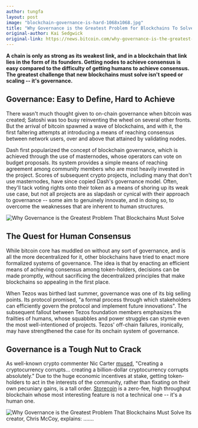 ```yaml
---
author: tungfa
layout: post
image: "blockchain-governance-is-hard-1068x1068.jpg"
title: "Why Governance is the Greatest Problem for Blockchains To Solve"
original-author: Kai Sedgwick
original-link: https://news.bitcoin.com/why-governance-is-the-greatest-problem-that-blockchains-must-solve/
---
```




**A chain is only as strong as its weakest link, and in a blockchain that link lies in the form of its founders. Getting nodes to achieve consensus is easy compared to the difficulty of getting humans to achieve consensus. The greatest challenge that new blockchains must solve isn't speed or scaling -- it's governance.**

Governance: Easy to Define, Hard to Achieve
-------------------------------------------

There wasn't much thought given to on-chain governance when bitcoin was created; Satoshi was too busy reinventing the wheel on several other fronts. But the arrival of bitcoin spawned a wave of blockchains, and with it, the first faltering attempts at introducing a means of reaching consensus between network users, over and above that attained by validating nodes.

Dash first popularized the concept of blockchain governance, which is achieved through the use of masternodes, whose operators can vote on budget proposals. Its system provides a simple means of reaching agreement among community members who are most heavily invested in the project. Scores of subsequent crypto projects, including many that don't use masternodes, have since copied Dash's governance model. Often, they'll tack voting rights onto their token as a means of shoring up its weak use case, but not all projects are as slapdash or cynical with their approach to governance -- some aim to genuinely innovate, and in doing so, to overcome the weaknesses that are inherent to human structures.

![Why Governance is the Greatest Problem That Blockchains Must Solve](https://news.bitcoin.com/wp-content/uploads/2018/07/blockchain-governance.jpg "Why Governance is the Greatest Problem That Blockchains Must Solve")

The Quest for Human Consensus
-----------------------------

While bitcoin core has muddled on without any sort of governance, and is all the more decentralized for it, other blockchains have tried to enact more formalized systems of governance. The idea is that by enacting an efficient means of achieving consensus among token-holders, decisions can be made promptly, without sacrificing the decentralized principles that make blockchains so appealing in the first place.

When Tezos was birthed last summer, governance was one of its big selling points. Its protocol promised, "a formal process through which stakeholders can efficiently govern the protocol and implement future innovations". The subsequent fallout between Tezos foundation members emphasizes the frailties of humans, whose squabbles and power struggles can stymie even the most well-intentioned of projects. Tezos' off-chain failures, ironically, may have strengthened the case for its onchain system of governance.

Governance is a Tough Nut to Crack
----------------------------------

As well-known crypto commenter Nic Carter [mused](https://twitter.com/nic__carter/status/1017410365280247808), "Creating a cryptocurrency corrupts... creating a billion-dollar cryptocurrency corrupts absolutely." Due to the huge economic incentives at stake, getting token-holders to act in the interests of the community, rather than fixating on their own pecuniary gains, is a tall order. [Storecoin](https://storeco.in/) is a zero-fee, high throughput blockchain whose most interesting feature is not a technical one -- it's a human one.

![Why Governance is the Greatest Problem That Blockchains Must Solve](https://news.bitcoin.com/wp-content/uploads/2018/07/storecoin-300x298.png "Why Governance is the Greatest Problem That Blockchains Must Solve")
Its creator, Chris McCoy, explains: .......
